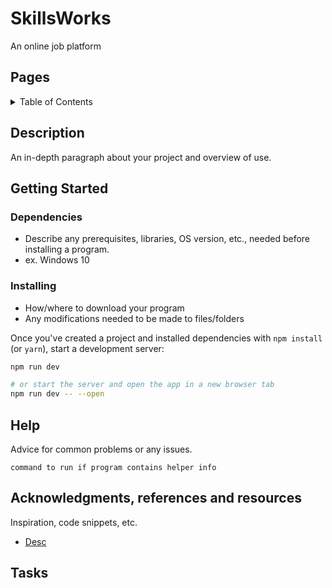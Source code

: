 # SkillsWorks

An online job platform

## Pages

<!-- TABLE OF CONTENTS -->
<details>
 <summary>Table of Contents</summary>
 <ol>
  <li>
 <!-- svelte-ignore a11y-invalid-attribute -->
<a href="#about-the-project">About The Project</a>
 <ul>
  <li> <!-- svelte-ignore a11y-invalid-attribute -->
<a href="#built-with">Built With</a> </li>
 </ul>
  </li>
  <li>
 <!-- svelte-ignore a11y-invalid-attribute -->
<a href="#getting-started">Getting Started</a>
 <ul>
  <li> <!-- svelte-ignore a11y-invalid-attribute -->
<a href="#prerequisites">Prerequisites</a> </li>
  <li> <!-- svelte-ignore a11y-invalid-attribute -->
<a href="#installation">Installation</a> </li>
 </ul>
  </li>
  <li> <!-- svelte-ignore a11y-invalid-attribute -->
<a href="#usage">Usage</a> </li>
  <li> <!-- svelte-ignore a11y-invalid-attribute -->
<a href="#roadmap">Roadmap</a> </li>
  <li> <!-- svelte-ignore a11y-invalid-attribute -->
<a href="#contributing">Contributing</a> </li>
  <li> <!-- svelte-ignore a11y-invalid-attribute -->
<a href="#license">License</a> </li>
  <li> <!-- svelte-ignore a11y-invalid-attribute -->
<a href="#contact">Contact</a> </li>
  <li> <!-- svelte-ignore a11y-invalid-attribute -->
<a href="#acknowledgments">Acknowledgments</a> </li>
 </ol>
</details>

## Description

An in-depth paragraph about your project and overview of use.

## Getting Started

### Dependencies

- Describe any prerequisites, libraries, OS version, etc., needed before installing a program.
- ex. Windows 10

### Installing

- How/where to download your program
- Any modifications needed to be made to files/folders

Once you've created a project and installed dependencies with `npm install` (or `yarn`), start a development server:

```bash
npm run dev

# or start the server and open the app in a new browser tab
npm run dev -- --open
```

## Help

Advice for common problems or any issues.

```language_example:html
command to run if program contains helper info
```

## Acknowledgments, references and resources

Inspiration, code snippets, etc.

- [Desc](Link)

## Tasks
